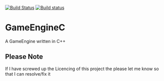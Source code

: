 [![Build Status](https://travis-ci.org/Cethric/GameEngineC.svg?branch=master)](https://travis-ci.org/Cethric/GameEngineC) [![Build status](https://ci.appveyor.com/api/projects/status/su79ucu99mxqdo81?svg=true)](https://ci.appveyor.com/project/Cethric/gameenginec)

# GameEngineC
A GameEngine written in C++


## Please Note
If I have screwed up the Licencing of this project the please let me 
know so that I can resolve/fix it